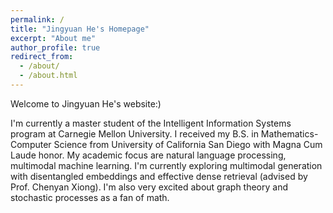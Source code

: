 ```yaml
---
permalink: /
title: "Jingyuan He's Homepage"
excerpt: "About me"
author_profile: true
redirect_from: 
  - /about/
  - /about.html
---
```



Welcome to Jingyuan He's website:)

I'm currently a master student of the Intelligent Information Systems program at Carnegie Mellon University. 
I received my B.S. in Mathematics-Computer Science from University of California San Diego with Magna Cum Laude honor. 
My academic focus are natural language processing, multimodal machine learning. 
I'm currently exploring multimodal generation with disentangled embeddings and effective dense retrieval (advised by Prof. Chenyan Xiong). 
I'm also very excited about graph theory and stochastic processes as a fan of math. 
